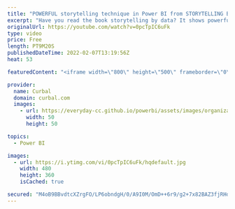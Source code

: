 ```yaml
---
title: "POWERFUL storytelling technique in Power BI from STORYTELLING BY DATA book"
excerpt: "Have you read the book storytelling by data? It shows powerful techniques to grab the attention of the reader and convey insights faster and more effective, but how do we do that in Power BI?   Click play and let me show you!:)  Here you can download all the pbix files: https://curbal.com/donwload-center"
originalUrl: https://youtube.com/watch?v=0pcTpIC6uFk
type: video
price: Free
length: PT9M20S
publishedDateTime: 2022-02-07T13:19:56Z
heat: 53

featuredContent: "<iframe width=\"800\" height=\"500\" frameborder=\"0\" src=\"https://www.youtube.com/embed/0pcTpIC6uFk\" allow=\"accelerometer; autoplay; encrypted-media; gyroscope; picture-in-picture\" allowfullscreen></iframe>"

provider:
  name: Curbal
  domain: curbal.com
  images:
    - url: https://everyday-cc.github.io/powerbi/assets/images/organizations/curbal.com-50x50.jpg
      width: 50
      height: 50

topics:
  - Power BI

images:
  - url: https://i.ytimg.com/vi/0pcTpIC6uFk/hqdefault.jpg
    width: 480
    height: 360
    isCached: true

secured: "M4oB9BBvdtcXZrgFO/LP6obndgH/0/A9I0M/OmD++6r9/g2+7x82BAZ3fjRHdI5ySk8cuFqwtusCW4D057I3MSukgMRnmGHTgWc7c6k28ZbS3dMzummNl4lWokWD7V1milwlZ2W8vSS1QpBlndOm6J+KEucKMJkXSX4L2MZdTWrtALWSNtPkVVNUwhvpVIKYmBZDq5qsMreH6Q/n3BpAKHjvJO7QtG42F7/KWEq+UPz4R7CInnOFZaPrdyI5wc0dcfg/wr6R72GLtQcZeyZ4ClE3MpotlQoGcRh6PcgxiHfiqy4IfSRQV2S5yhv3lbt1rfxlVzhEY52qif9q80tdZvFV5hzF8jJrIKB7d7rIvA5vSnO3NX+08vB3/9ZRrIIWYhxJp1dfN4zB/xKTjs4ApTn4al9mBbPl05DnmPaPgSs=;SoxWJwRl+G/gh6WBhwaneQ=="
---
```


